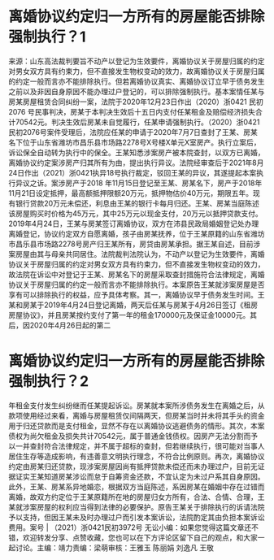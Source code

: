 # 离婚协议约定归一方所有的房屋能否排除强制执行？1

来源：山东高法裁判要旨不动产以登记为生效要件，离婚协议关于房屋归属的约定对男女双方具有约束力，但不直接发生物权变动的效力，故离婚协议关于房屋归属的约定一般而言亦不能排除执行。但若离婚协议真实、离婚协议订立早于债务发生之前以及非因自身原因不能办理过户登记的，可以排除强制执行。基本案情任某与房某房屋租赁合同纠纷一案，法院于2020年12月23日作出（2020）浙0421 民初2076 号民事判决，房某于本判决生效后十五日内支付任某租金及赔偿经济损失合计70542元。判决生效后房某未自觉履行，任某申请强制执行。（2020）浙0421民初2076号案件受理后，法院应任某的申请于2020年7月7日查封了王某、房某名下位于山东省潍坊市昌乐县市场路2278号X号楼X单元X室房产。执行立案后，诉讼保全自动转为执行中的保全。王某知悉涉案房产被本院查封，以双方已离婚，离婚协议约定案涉房产归其所有为由，提出执行异议。法院经审查后于2021年8月24日作出（2021）浙0421执异18号执行裁定，驳回王某的异议，其遂提起本案执行异议之诉。案涉房产于2018 年11月15日登记至王某、房某名下，房产于2018年11月21日设定抵押，最高额抵押限额20万元，抵押物估价40万元，期限五年。现有银行贷款20万元未偿还，利息由王某的银行卡每月归还。王某、房某当庭陈述该房屋购买时价格为45万元，其中25万元以现金支付，20万元以抵押贷款支付。2019年4月24日，王某与房某签订离婚协议，双方在沛县民政局婚姻登记处办理离婚登记，协议约定双方自愿离婚，孩子由房某抚养，位于王某原籍的山东省潍坊市昌乐县市场路2278号房产归王某所有，房贷由房某承担。据王某自述，目前涉案房屋由其与母亲共同居住。法院裁判法院认为，不动产以登记为生效要件，离婚协议关于房屋归属的约定对男女双方具有约束力，但不直接发生物权变动的效力，故法院在诉讼中对登记于王某、房某名下的房屋采取查封措施符合法律规定，离婚协议关于房屋归属的约定一般而言亦不能排除执行。本案原告王某就涉案房屋是否享有可以排除执行的权益，应予具体考察。其一，离婚协议早于债务发生时间。王某和房某于2019年4月24日登记离婚，两天后任某与房某于4月26日签订《租房房屋协议》，并且房某按约支付了第一年的租金170000元及保证金10000元。其后，因2020年4月26日起的第二

# 离婚协议约定归一方所有的房屋能否排除强制执行？2

年租金支付发生纠纷继而任某提起诉讼。房某就本案所涉债务发生在离婚之后，从款项使用经过来看，离婚与房屋租赁仅间隔两天，但房某当时并未将其手头的资金用于归还贷款而是支付租金，显然不存在以离婚协议逃避债务的情形。其次，本案债权为尚欠租金及损失共计70542元，属于普通金钱债权。因房产无法分割而予以一并查封符合法律规定，并不属于超标的查封，但若继续执行，很可能对当事人居住生存等造成影响，有违善意文明执行理念，不符合比例原则。再次，离婚协议约定由房某归还贷款，现涉案房屋因尚有抵押贷款未偿还而未办理过户，目前无证据证实王某知道房某涉讼而怠于自筹资金还款，不宜认定为未过户系其自身原因。此外，王某、房某系异地婚恋，根据双方当庭陈述，系因房某在婚姻中存在过错而离婚，故双方约定位于王某原籍所在地的房屋归女方所有，合法、合情、合理，王某就涉案房屋的权利应当得到法律的必要保护。原告王某关于排除执行的诉请法院予以支持，但因王某未及时办理过户而引发本案诉讼，法院酌定其由负担本案诉讼费用。案号 | （2021）浙0421民初3972号   无讼小编：如果您觉得这篇文章还不错，欢迎转发分享、点赞收藏，您也可以在下方评论区留下自己的观点，和大家一起讨论。主编：靖力责编：梁萌审核：王雅玉 陈丽娟 刘逸凡 王敬

